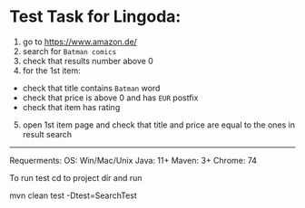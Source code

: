 # Test Task for Lingoda:

1. go to https://www.amazon.de/
2. search for `Batman comics`
3. check that results number above 0
4. for the 1st item:
- check that title contains `Batman` word
- check that price is above 0 and has `EUR` postfix
- check that item has rating
5. open 1st item page and check that title and price are equal to the ones in result
search
_______


Requerments:
OS: Win/Mac/Unix
Java: 11+
Maven: 3+
Chrome: 74

To run test cd to project dir and run

mvn clean test -Dtest=SearchTest
